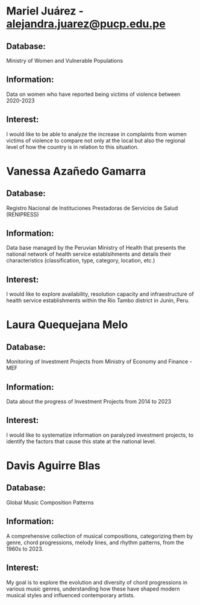 # Mariel Juárez - alejandra.juarez@pucp.edu.pe

## Database: 
Ministry of Women and Vulnerable Populations

## Information: 
Data on women who have reported being victims of violence between 2020-2023

## Interest: 
I would like to be able to analyze the increase in complaints from women victims of violence to compare not only at the local but also the regional level of how the country is in relation to this situation.

# Vanessa Azañedo Gamarra

## Database: 
Registro Nacional de Instituciones Prestadoras de Servicios de Salud (RENIPRESS)

## Information: 
Data base managed by the Peruvian Ministry of Health that presents the national network of health service establsihments and details their characteristics (classification, type, category, location, etc.)
    
## Interest: 
I would like to explore availability, resolution capacity and infraestructure of health service establishments within the Río Tambo district in Junin, Peru.


# Laura Quequejana Melo

## Database: 
Monitoring of Investment Projects from Ministry of Economy and Finance - MEF

## Information: 
Data about the progress of Investment Projects from 2014 to 2023

## Interest: 
I would like to systematize information on paralyzed investment projects, to identify the factors that cause this state at the national level.


# Davis Aguirre Blas

## Database: 
Global Music Composition Patterns

## Information: 
A comprehensive collection of musical compositions, categorizing them by genre, chord progressions, melody lines, and rhythm patterns, from the 1960s to 2023.

## Interest: 
My goal is to explore the evolution and diversity of chord progressions in various music genres, understanding how these have shaped modern musical styles and influenced contemporary artists.
